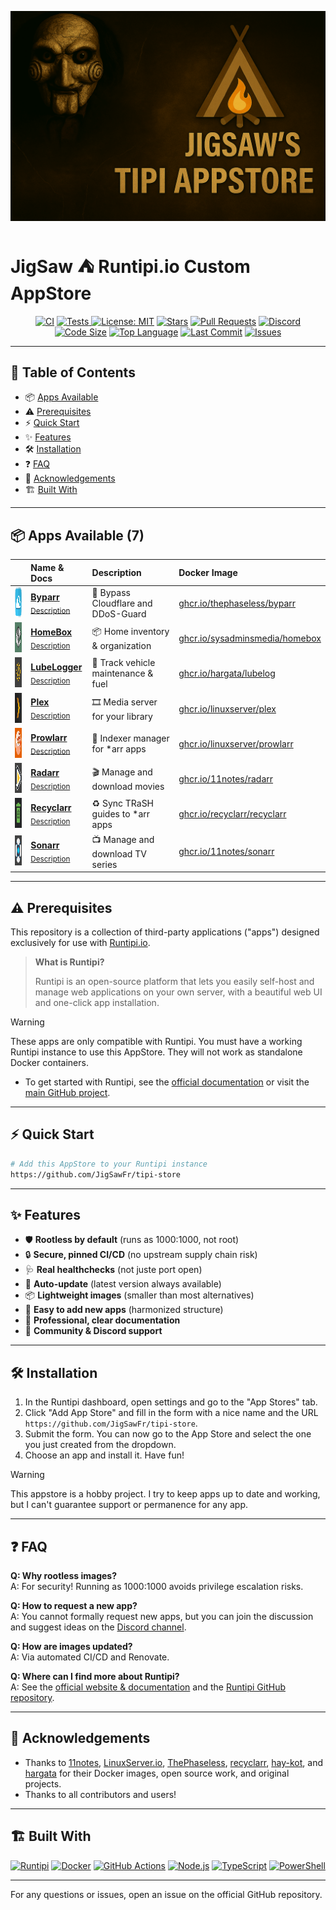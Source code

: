 ![banner](store.png?raw=true)

# JigSaw ⛺ Runtipi.io Custom AppStore

<p align="center">
  <a href="https://github.com/JigSawFr/tipi-store/actions/workflows/lint.yml"><img alt="CI" src="https://img.shields.io/github/actions/workflow/status/JigSawFr/tipi-store/lint.yml?label=Lint%20CI&logo=githubactions&style=for-the-badge&color=4B8DF8"></a>
  <a href="https://github.com/JigSawFr/tipi-store/actions/workflows/test.yml">
    <img alt="Tests" src="https://img.shields.io/github/actions/workflow/status/JigSawFr/tipi-store/test.yml?label=Tests&logo=powershell&style=for-the-badge&color=5391FE">
  </a>
  <a href="LICENSE"><img alt="License: MIT" src="https://img.shields.io/badge/License-MIT-green.svg?style=for-the-badge"></a>
  <a href="https://github.com/JigSawFr/tipi-store/stargazers"><img alt="Stars" src="https://img.shields.io/github/stars/JigSawFr/tipi-store?style=for-the-badge&logo=star&color=FFD700"></a>
  <a href="https://github.com/JigSawFr/tipi-store/pulls"><img alt="Pull Requests" src="https://img.shields.io/github/issues-pr/JigSawFr/tipi-store?style=for-the-badge&logo=gitbook&color=purple"></a>
  <a href="https://discord.com/channels/976934649643294750/1378139625268314205"><img alt="Discord" src="https://img.shields.io/discord/976934649643294750?label=Discord&logo=discord&style=for-the-badge&color=5865F2"></a>
  <a href="https://github.com/JigSawFr/tipi-store"><img alt="Code Size" src="https://img.shields.io/github/languages/code-size/JigSawFr/tipi-store?style=for-the-badge&color=orange"></a>
  <a href="https://github.com/JigSawFr/tipi-store"><img alt="Top Language" src="https://img.shields.io/github/languages/top/JigSawFr/tipi-store?style=for-the-badge&color=blueviolet"></a>
  <a href="https://github.com/JigSawFr/tipi-store/commits"><img alt="Last Commit" src="https://img.shields.io/github/last-commit/JigSawFr/tipi-store?color=blue&style=for-the-badge"></a>
  <a href="https://github.com/JigSawFr/tipi-store/issues"><img alt="Issues" src="https://img.shields.io/github/issues/JigSawFr/tipi-store?color=7842f5&style=for-the-badge"></a>
</p>

---

## 🚀 Table of Contents
- 📦 [Apps Available](#-apps-available-7-)
- ⚠️ [Prerequisites](#-prerequisites)
- ⚡ [Quick Start](#-quick-start)
- ✨ [Features](#-features)
- 🛠️ [Installation](#️-installation)
- ❓ [FAQ](#-faq)
- 🙏 [Acknowledgements](#-acknowledgements)
- 🏗️ [Built With](#-built-with)

---

## 📦 Apps Available (7)

|  | Name & Docs | Description | Docker Image |
|:---:|:---|:---|:---|
| <img src="apps/byparr/metadata/logo.jpg" width="48" height="48"> | [**Byparr**](https://github.com/ThePhaseless/Byparr)<br/><sub>[Description](apps/byparr/metadata/description.md)</sub> | 🦾 Bypass Cloudflare and DDoS-Guard | [ghcr.io/thephaseless/byparr](https://github.com/ThePhaseless/Byparr/pkgs/container/byparr) |
| <img src="apps/homebox/metadata/logo.jpg" width="48" height="48"> | [**HomeBox**](https://github.com/sysadminsmedia/homebox)<br/><sub>[Description](apps/homebox/metadata/description.md)</sub> | 📦 Home inventory & organization | [ghcr.io/sysadminsmedia/homebox](https://github.com/sysadminsmedia/homebox/pkgs/container/homebox) |
| <img src="apps/lubelogger/metadata/logo.jpg" width="48" height="48"> | [**LubeLogger**](https://github.com/hargata/lubelog)<br/><sub>[Description](apps/lubelogger/metadata/description.md)</sub> | 🚗 Track vehicle maintenance & fuel | [ghcr.io/hargata/lubelog](https://github.com/hargata/lubelog/pkgs/container/lubelog) |
| <img src="apps/plex/metadata/logo.jpg" width="48" height="48"> | [**Plex**](https://github.com/linuxserver/docker-plex)<br/><sub>[Description](apps/plex/metadata/description.md)</sub> | 🎞️ Media server for your library | [ghcr.io/linuxserver/plex](https://github.com/linuxserver/docker-plex) |
| <img src="apps/prowlarr/metadata/logo.jpg" width="48" height="48"> | [**Prowlarr**](https://github.com/Prowlarr/Prowlarr)<br/><sub>[Description](apps/prowlarr/metadata/description.md)</sub> | 🔎 Indexer manager for *arr apps | [ghcr.io/linuxserver/prowlarr](https://github.com/linuxserver/docker-prowlarr) |
| <img src="apps/radarr/metadata/logo.jpg" width="48" height="48"> | [**Radarr**](https://github.com/Radarr/Radarr)<br/><sub>[Description](apps/radarr/metadata/description.md)</sub> | 🎬 Manage and download movies | [ghcr.io/11notes/radarr](https://github.com/11notes/docker-radarr) |
| <img src="apps/recyclarr/metadata/logo.jpg" width="48" height="48"> | [**Recyclarr**](https://github.com/recyclarr/recyclarr)<br/><sub>[Description](apps/recyclarr/metadata/description.md)</sub> | ♻️ Sync TRaSH guides to *arr apps | [ghcr.io/recyclarr/recyclarr](https://github.com/recyclarr/recyclarr/pkgs/container/recyclarr) |
| <img src="apps/sonarr/metadata/logo.jpg" width="48" height="48"> | [**Sonarr**](https://github.com/Sonarr/Sonarr)<br/><sub>[Description](apps/sonarr/metadata/description.md)</sub> | 📺 Manage and download TV series | [ghcr.io/11notes/sonarr](https://github.com/11notes/docker-sonarr) |

---

## ⚠️ Prerequisites

This repository is a collection of third-party applications ("apps") designed exclusively for use with [Runtipi.io](https://runtipi.io/).

> **What is Runtipi?**
>
> Runtipi is an open-source platform that lets you easily self-host and manage web applications on your own server, with a beautiful web UI and one-click app installation.

> [!WARNING]
> These apps are only compatible with Runtipi. You must have a working Runtipi instance to use this AppStore. They will not work as standalone Docker containers.

- To get started with Runtipi, see the [official documentation](https://runtipi.io/docs/installation/) or visit the [main GitHub project](https://github.com/meienberger/runtipi).

---

## ⚡ Quick Start

```bash
# Add this AppStore to your Runtipi instance
https://github.com/JigSawFr/tipi-store
```

---

## ✨ Features

- 🛡️ **Rootless by default** (runs as 1000:1000, not root)
- 🔒 **Secure, pinned CI/CD** (no upstream supply chain risk)
- 🩺 **Real healthchecks** (not juste port open)
- 🚀 **Auto-update** (latest version always available)
- 📦 **Lightweight images** (smaller than most alternatives)
- 🧩 **Easy to add new apps** (harmonized structure)
- 📝 **Professional, clear documentation**
- 🤝 **Community & Discord support**

---

## 🛠️ Installation

1. In the Runtipi dashboard, open settings and go to the "App Stores" tab.
2. Click "Add App Store" and fill in the form with a nice name and the URL `https://github.com/JigSawFr/tipi-store`.
3. Submit the form. You can now go to the App Store and select the one you just created from the dropdown.
4. Choose an app and install it. Have fun!

> [!WARNING]
> This appstore is a hobby project. I try to keep apps up to date and working, but I can't guarantee support or permanence for any app.

---

## ❓ FAQ

**Q: Why rootless images?**  
A: For security! Running as 1000:1000 avoids privilege escalation risks.

**Q: How to request a new app?**  
A: You cannot formally request new apps, but you can join the discussion and suggest ideas on the [Discord channel](https://discord.com/channels/976934649643294750/1378139625268314205).

**Q: How are images updated?**  
A: Via automated CI/CD and Renovate.

**Q: Where can I find more about Runtipi?**  
A: See the [official website & documentation](https://runtipi.io/) and the [Runtipi GitHub repository](https://github.com/meienberger/runtipi).

---

## 🙏 Acknowledgements

- Thanks to [11notes](https://github.com/11notes), [LinuxServer.io](https://github.com/linuxserver), [ThePhaseless](https://github.com/ThePhaseless), [recyclarr](https://github.com/recyclarr), [hay-kot](https://github.com/hay-kot), and [hargata](https://github.com/hargata) for their Docker images, open source work, and original projects.
- Thanks to all contributors and users!

---

## 🏗️ Built With

<p align="left">
  <a href="https://runtipi.io/"><img src="https://img.shields.io/badge/%E2%9B%BA%20runtipi.io-2C2C32?style=for-the-badge" alt="Runtipi" height="28"/></a>
  <a href="https://www.docker.com/"><img src="https://img.shields.io/badge/Docker-2496ED?style=for-the-badge&logo=docker&logoColor=white" alt="Docker" height="28"/></a>
  <a href="https://github.com/features/actions"><img src="https://img.shields.io/badge/GitHub%20Actions-2088FF?style=for-the-badge&logo=githubactions&logoColor=white" alt="GitHub Actions" height="28"/></a>
  <a href="https://nodejs.org/"><img src="https://img.shields.io/badge/Node.js-339933?style=for-the-badge&logo=nodedotjs&logoColor=white" alt="Node.js" height="28"/></a>
  <a href="https://www.typescriptlang.org/"><img src="https://img.shields.io/badge/TypeScript-3178C6?style=for-the-badge&logo=typescript&logoColor=white" alt="TypeScript" height="28"/></a>
  <a href="https://learn.microsoft.com/powershell/"><img src="https://img.shields.io/badge/PowerShell-5391FE?style=for-the-badge&logo=powershell&logoColor=white" alt="PowerShell" height="28"/></a>
</p>

---

For any questions or issues, open an issue on the official GitHub repository.